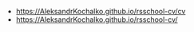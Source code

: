 - https://AleksandrKochalko.github.io/rsschool-cv/cv
- https://AleksandrKochalko.github.io/rsschool-cv/